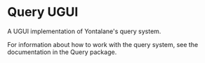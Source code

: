 # Query UGUI

A UGUI implementation of Yontalane's query system.

For information about how to work with the query system, see the documentation in the Query package.